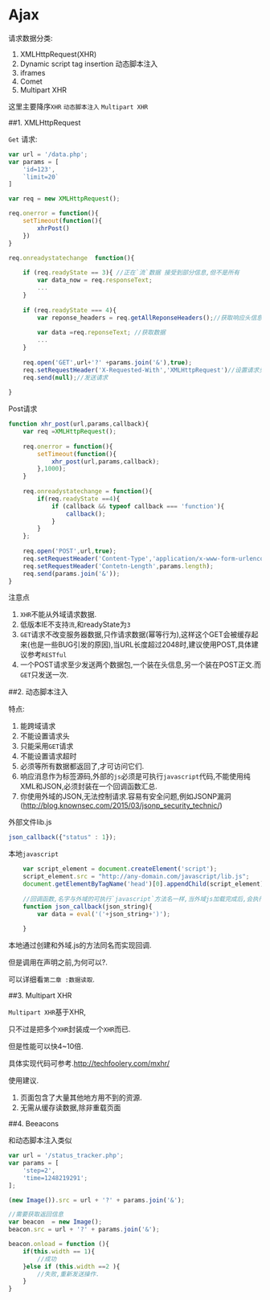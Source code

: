 # Ajax

请求数据分类:

1. XMLHttpRequest(XHR)
2. Dynamic script tag insertion 动态脚本注入
3. iframes
4. Comet
5. Multipart XHR

这里主要降序`XHR` `动态脚本注入` `Multipart XHR`

##1. XMLHttpRequest

`Get` 请求:
```javascript
var url = '/data.php';
var params = [
    'id=123',
    `limit=20`
]

var req = new XMLHttpRequest();

req.onerror = function(){
    setTimeout(function(){
        xhrPost()
    })
}
    
req.onreadystatechange  function(){

    if (req.readyState == 3){ //正在`流`数据 接受到部分信息,但不是所有
        var data_now = req.responseText;
        ...
    }
    
    if (req.readyState === 4){
        var reponse_headers = req.getAllReponseHeaders();//获取响应头信息
        
        var data =req.reponseText; //获取数据
        ...
    }
    
    req.open('GET',url+'?' +params.join('&'),true);
    req.setRequestHeader('X-Requested-With','XMLHttpRequest')//设置请求头信息.
    req.send(null);//发送请求
    
}
```

Post请求
```javascript
function xhr_post(url,params,callback){
    var req =XMLHttpRequest();
    
    req.onerror = function(){
        setTimeout(function(){
            xhr_post(url,params,callback);
        },1000);
    }
    
    req.onreadystatechange = function(){
        if(req.readyState ==4){
            if (callback && typeof callback === 'function'){
                callback();
            }
        }
    };
    
    req.open('POST',url,true);
    req.setRequestHeader('Content-Type','application/x-www-form-urlencoded');
    req.setRequestHeader('Contetn-Length',params.length);
    req.send(params.join('&'));
}

```

注意点

1. `XHR`不能从外域请求数据.
2. 低版本IE不支持`流`,和readyState为`3`
3. `GET`请求不改变服务器数据,只作请求数据(幂等行为),这样这个GET会被缓存起来(也是一些BUG引发的原因),当URL长度超过2048时,建议使用POST,具体建议参考`RESTful`
4. 一个POST请求至少发送两个数据包,一个装在头信息,另一个装在POST正文.而`GET`只发送一次.

##2. 动态脚本注入

特点:

1. 能跨域请求
2. 不能设置请求头
3. 只能采用`GET`请求
4. 不能设置请求超时
5. 必须等所有数据都返回了,才可访问它们.
6. 响应消息作为标签源码,外部的`js`必须是可执行`javascript`代码,不能使用纯XML和JSON,必须封装在一个回调函数汇总. 
7. 你使用外域的JSON,无法控制请求.容易有安全问题,例如JSONP漏洞(<http://blog.knownsec.com/2015/03/jsonp_security_technic/>)

外部文件lib.js
```javascript
json_callback({"status" : 1});
```
本地`javascript`
```javascript
    var script_element = document.createElement('script');
    script_element.src = "http://any-domain.com/javascript/lib.js";
    document.getElementByTagName('head')[0].appendChild(script_element);
    
    //回调函数,名字与外域的可执行`javascript`方法名一样,当外域js加载完成后,会执行json_callback(json_string)方法;
    function json_callback(json_string){
        var data = eval('('+json_string+')');
        
    }
```

本地通过创建和外域.js的方法同名而实现回调.

但是调用在声明之前,为何可以?.

可以详细看`第二章 :数据读取`.

##3. Multipart XHR

`Multipart XHR`基于XHR,

只不过是把多个`XHR`封装成一个`XHR`而已.

但是性能可以快4~10倍.

具体实现代码可参考.<http://techfoolery.com/mxhr/>

使用建议.

1. 页面包含了大量其他地方用不到的资源.
2. 无需从缓存读数据,除非重载页面

##4. Beeacons

和动态脚本注入类似
```javascript
var url = '/status_tracker.php';
var params = [
    'step=2',
    'time=1248219291';
];

(new Image()).src = url + '?' + params.join('&');

//需要获取返回信息
var beacon  = new Image();
beacon.src = url + '?' + params.join('&');

beacon.onload = function (){
    if(this.width == 1){
        //成功
    }else if (this.width ==2 ){
        //失败,重新发送操作.
    }
}
```

